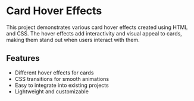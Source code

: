 # Card Hover Effects

This project demonstrates various card hover effects created using HTML and CSS. The hover effects add interactivity and visual appeal to cards, making them stand out when users interact with them.

## Features

- Different hover effects for cards
- CSS transitions for smooth animations
- Easy to integrate into existing projects
- Lightweight and customizable
